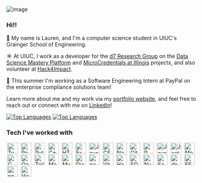 ![image](https://github.com/lrhyde/lrhyde/assets/126986154/b75a7d03-fdb0-4ea6-8683-5d9cf5a8a28c)


### Hi!!


🌸 My name is Lauren, and I'm a computer science student in UIUC's Grainger School of Engineering. 

☀️ At UIUC, I work as a developer for the [d7 Research Group](https://d7.cs.illinois.edu/visualizations/) on the [Data Science Mastery Platform](https://mastery.cs.illinois.edu/) and [MicroCredentials at Illinois](https://d7.cs.illinois.edu/projects/microcredentials-at-illinois/) projects, and also volunteer at [Hack4Impact](https://uiuc.hack4impact.org/). 

💙 This summer I'm working as a Software Engineering Intern at PayPal on the enterprise compliance solutions team!

Learn more about me and my work via my [portfolio website](http://lrhyde.github.io), and feel free to reach out or connect with me on [LinkedIn](https://www.linkedin.com/in/lauren-hyde05)!

[![Top Languages](https://github-readme-stats-git-masterrstaa-rickstaa.vercel.app/api/top-langs/?username=lrhyde&theme=transparent&text_color=ffffff&title_color=ffffff&langs_count=8&size_weight=0.3&count_weight=0.7&layout=compact#gh-dark-mode-only)](https://github.com/anuraghazra/github-readme-stats#gh-dark-mode-only)
[![Top Languages](https://github-readme-stats-git-masterrstaa-rickstaa.vercel.app/api/top-langs/?username=lrhyde&theme=transparent&text_color=000000&title_color=000000&langs_count=8&size_weight=0.3&count_weight=0.7&layout=compact#gh-light-mode-only)](https://github.com/anuraghazra/github-readme-stats#gh-light-mode-only)

### Tech I've worked with
<a href="https://www.typescriptlang.org/" title="Typescript"><img src="https://github.com/get-icon/geticon/raw/master/icons/typescript-icon.svg" alt="Typescript" width="28px" height="28px"  style="padding-right: 2px; padding-left: 2px;"></a>
<a href="https://reactjs.org/" title="React"><img src="https://github.com/get-icon/geticon/raw/master/icons/react.svg" alt="React" width="28px" height="28px"  style="padding-right: 2px; padding-left: 2px;"></a>
<a href="https://www.python.org/" title="Python"><img src="https://github.com/get-icon/geticon/raw/master/icons/python.svg" alt="Python" width="28px" height="28px"  style="padding-right: 2px; padding-left: 2px;"></a>
<a href="https://isocpp.org/" title="C++"><img src="https://github.com/get-icon/geticon/raw/master/icons/c-plusplus.svg" alt="C++" width="28px" height="28px"  style="padding-right: 2px; padding-left: 2px;"></a>
<a href="https://www.w3.org/TR/html5/" title="HTML5"><img src="https://github.com/get-icon/geticon/raw/master/icons/html-5.svg" alt="HTML5" width="28px" height="28px"  style="padding-right: 2px; padding-left: 2px;"></a>
<a href="https://expressjs.com/" title="Express"><img src="https://github.com/get-icon/geticon/raw/master/icons/express.svg" alt="Express" width="28px" height="28px"  style="padding-right: 2px; padding-left: 2px;"></a>
<a href="https://www.java.com/" title="Java"><img src="https://github.com/get-icon/geticon/raw/master/icons/java.svg" alt="Java" width="28px" height="28px"  style="padding-right: 2px; padding-left: 2px;"></a>
<a href="https://www.w3.org/TR/CSS/" title="CSS3"><img src="https://github.com/get-icon/geticon/raw/master/icons/css-3.svg" alt="CSS3" width="28px" height="28px"  style="padding-right: 2px; padding-left: 2px;"></a>
<a href="https://nodejs.org/" title="Node.js"><img src="https://github.com/get-icon/geticon/raw/master/icons/nodejs-icon.svg" alt="Node.js" width="28px" height="28px"  style="padding-right: 2px; padding-left: 2px;"></a>
<a href="https://git-scm.com/" title="Git"><img src="https://github.com/get-icon/geticon/raw/master/icons/git-icon.svg" alt="Git" width="28px" height="28px"  style="padding-right: 2px; padding-left: 2px;"></a>
<a href="https://www.r-project.org/" title="R"><img src="https://github.com/get-icon/geticon/raw/master/icons/r-lang.svg" alt="R" width="28px" height="28px"  style="padding-right: 2px; padding-left: 2px;"></a>
<a href="https://developer.mozilla.org/en-US/docs/Web/JavaScript" title="JavaScript"><img src="https://github.com/get-icon/geticon/raw/master/icons/javascript.svg" alt="JavaScript" width="28px" height="28px"  style="padding-right: 2px; padding-left: 2px;"></a>
<a href="https://jestjs.io/" title="Jest"><img src="https://github.com/get-icon/geticon/raw/master/icons/jest.svg" alt="Jest" width="28px" height="28px"  style="padding-right: 2px; padding-left: 2px;"></a>
<a href="https://www.mongodb.org/" title="MongoDB"><img src="https://github.com/get-icon/geticon/raw/master/icons/mongodb-icon.svg" alt="MongoDB" width="28px" height="28px"  style="padding-right: 2px; padding-left: 2px;"></a>
<a href="https://en.wikipedia.org/wiki/C_(programming_language)" title="C"><img src="https://github.com/get-icon/geticon/raw/master/icons/c.svg" alt="C" width="28px" height="28px"  style="padding-right: 2px; padding-left: 2px;"></a>
<a href="https://opencv.org/" title="OpenCV"><img src="https://github.com/get-icon/geticon/raw/master/icons/opencv.svg" alt="OpenCV" width="28px" height="28px"  style="padding-right: 2px; padding-left: 2px;"></a>
<a href="https://tailwindcss.com/" title="Tailwind CSS"><img src="https://github.com/get-icon/geticon/raw/master/icons/tailwindcss-icon.svg" alt="Tailwind CSS" width="28px" height="28px"  style="padding-right: 2px; padding-left: 2px;"></a>
<a href="https://material-ui.com/" title="Material UI"><img src="https://github.com/get-icon/geticon/raw/master/icons/material-ui.svg" alt="Material UI" width="28px" height="28px"  style="padding-right: 2px; padding-left: 2px;"></a>
<a href="https://dev.mysql.com/" title="MySQL"><img src="https://github.com/get-icon/geticon/raw/master/icons/mysql.svg" alt="MySQL" width="28px" height="28px"  style="padding-right: 2px; padding-left: 2px;"></a>
<a href="https://www.djangoproject.com/" title="Django"><img src="https://github.com/get-icon/geticon/raw/master/icons/django.svg" alt="Django" width="28px" height="28px"  style="padding-right: 2px; padding-left: 2px;"></a>
<a href="https://pandas.pydata.org/" title="pandas"><img src="https://github.com/get-icon/geticon/raw/master/icons/pandas-icon.svg" alt="pandas" width="28px" height="28px"  style="padding-right: 2px; padding-left: 2px;"></a>
<a href="https://vitejs.dev/" title="Vite"><img src="https://github.com/get-icon/geticon/raw/master/icons/vite.svg" alt="Vite" width="28px" height="28px"  style="padding-right: 2px; padding-left: 2px;"></a>
<a href="https://handlebarsjs.com/" title="Handlebars"><img src="https://github.com/get-icon/geticon/raw/master/icons/handlebars.svg" alt="Handlebars" width="28px" height="28px"  style="padding-right: 2px; padding-left: 2px;"></a>
<a href="https://www.sqlite.org/" title="SQLite"><img src="https://github.com/get-icon/geticon/raw/master/icons/sqlite.svg" alt="SQLite" width="28px" height="28px"  style="padding-right: 2px; padding-left: 2px;"></a>
<a href="https://numpy.org/" title="NumPy"><img src="https://github.com/get-icon/geticon/raw/master/icons/numpy-icon.svg" alt="NumPy" width="28px" height="28px"  style="padding-right: 2px; padding-left: 2px;"></a>
<a href="https://sass-lang.com/" title="Sass"><img src="https://github.com/get-icon/geticon/raw/master/icons/sass.svg" alt="Sass" width="28px" height="28px"  style="padding-right: 2px; padding-left: 2px;"></a>
<a href="https://www.docker.com/" title="docker"><img src="https://github.com/get-icon/geticon/raw/master/icons/docker-icon.svg" alt="docker" width="28px" height="28px"  style="padding-right: 2px; padding-left: 2px;"></a>
<a href="https://eslint.org/" title="ESLint"><img src="https://github.com/get-icon/geticon/raw/master/icons/eslint.svg" alt="ESLint" width="28px" height="28px"  style="padding-right: 2px; padding-left: 2px;"></a>
<a href="https://www.npmjs.com/" title="npm"><img src="https://github.com/get-icon/geticon/raw/master/icons/npm.svg" alt="npm" width="28px" height="28px"  style="padding-right: 2px; padding-left: 2px;"></a>
<a href="https://code.visualstudio.com/" title="Visual Studio Code"><img src="https://github.com/get-icon/geticon/raw/master/icons/visual-studio-code.svg" alt="Visual Studio Code" width="28px" height="28px"  style="padding-right: 2px; padding-left: 2px;"></a>
